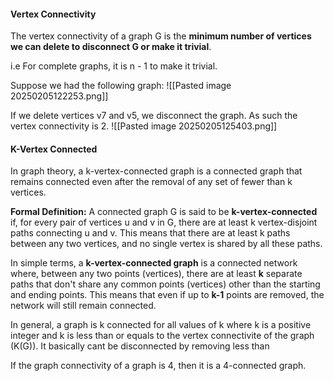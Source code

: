 #### Vertex Connectivity
The vertex connectivity of a graph G is the **minimum number of vertices we can delete to disconnect G or make it trivial**.

i.e For complete graphs, it is n - 1 to make it trivial.

Suppose we had the following graph:
![[Pasted image 20250205122253.png]]

If we delete vertices v7 and v5, we disconnect the graph. As such the vertex connectivity is 2.
![[Pasted image 20250205125403.png]]
#### K-Vertex Connected
In graph theory, a k-vertex-connected graph is a connected graph that remains connected even after the removal of any set of fewer than k vertices. 

**Formal Definition:**
A connected graph G is said to be **k-vertex-connected** if, for every pair of vertices u and v in G, there are at least k vertex-disjoint paths connecting u and v. This means that there are at least k paths between any two vertices, and no single vertex is shared by all these paths.

In simple terms, a **k-vertex-connected graph** is a connected network where, between any two points (vertices), there are at least **k** separate paths that don't share any common points (vertices) other than the starting and ending points. This means that even if up to **k-1** points are removed, the network will still remain connected.



In general, a graph is k connected for all values of k where k is a positive integer and k is less than or equals to the vertex connectivite of the graph (K(G)). It basically cant be disconnected by removing less than


If the graph connectivity of a graph is 4, then it is a 4-connected graph. 




